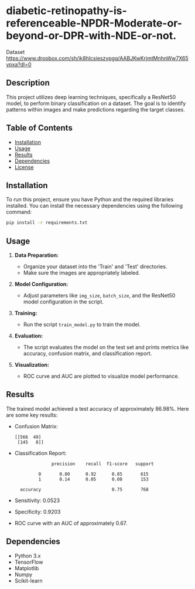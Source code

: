 # diabetic-retinopathy-is-referenceable-NPDR-Moderate-or-beyond-or-DPR-with-NDE-or-not.
Dataset
https://www.dropbox.com/sh/ik8hlcsieszypgq/AABJKwKrjmtMnhnWw7X65vpxa?dl=0

## Description
This project utilizes deep learning techniques, specifically a ResNet50 model, to perform binary classification on a dataset. The goal is to identify patterns within images and make predictions regarding the target classes.

## Table of Contents
- [Installation](#installation)
- [Usage](#usage)
- [Results](#results)
- [Dependencies](#dependencies)
- [License](#license)

## Installation
To run this project, ensure you have Python and the required libraries installed. You can install the necessary dependencies using the following command:

```bash
pip install -r requirements.txt
```

## Usage
1. **Data Preparation:**
   - Organize your dataset into the 'Train' and 'Test' directories.
   - Make sure the images are appropriately labeled.

2. **Model Configuration:**
   - Adjust parameters like `img_size`, `batch_size`, and the ResNet50 model configuration in the script.

3. **Training:**
   - Run the script `train_model.py` to train the model.

4. **Evaluation:**
   - The script evaluates the model on the test set and prints metrics like accuracy, confusion matrix, and classification report.

5. **Visualization:**
   - ROC curve and AUC are plotted to visualize model performance.

## Results
The trained model achieved a test accuracy of approximately 86.98%. Here are some key results:

- Confusion Matrix:
  ```
  [[566  49]
   [145   8]]
  ```

- Classification Report:
  ```
                precision    recall  f1-score   support

           0       0.80      0.92      0.85       615
           1       0.14      0.05      0.08       153

    accuracy                           0.75       768
   ```

- Sensitivity: 0.0523
- Specificity: 0.9203
- ROC curve with an AUC of approximately 0.67.

## Dependencies
- Python 3.x
- TensorFlow
- Matplotlib
- Numpy
- Scikit-learn

